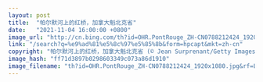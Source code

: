 ```yaml
---
layout: post
title:  "帕尔默河上的红桥，加拿大魁北克省"
date:   "2021-11-04 16:00:00 +0800"
image_url: "http://cn.bing.com/th?id=OHR.PontRouge_ZH-CN0788212424_1920x1080.jpg&rf=LaDigue_1920x1080.jpg&pid=hp"
link: "/search?q=%e9%ad%81%e5%8c%97%e5%85%8b&form=hpcapt&mkt=zh-cn"
copyright: "帕尔默河上的红桥，加拿大魁北克省 (© Jean Surprenant/Getty Images)"
image_hash: "ff71d3897b0298603349c073a86d1910"
image_filename: "th?id=OHR.PontRouge_ZH-CN0788212424_1920x1080.jpg&rf=LaDigue_1920x1080.jpg&pid=hp"
---
```


